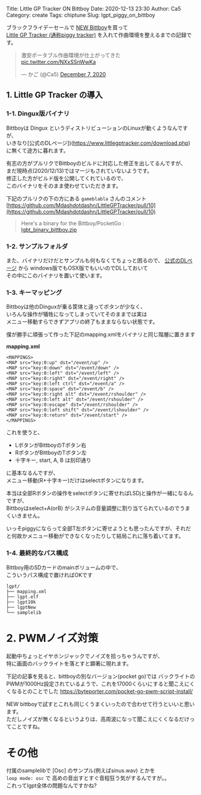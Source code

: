 Title: Little GP Tracker ON Bittboy
Date: 2020-12-13 23:30
Author: Ca5
Category: create
Tags: chiptune
Slug: lgpt_piggy_on_bittboy

ブラックフライデーセールで [NEW Bittboy](https://retromimi.com/collections/deals/products/new-bittboy)を買って  
[Little GP Tracker (通称piggy tracker)](https://www.littlegptracker.com/index.php) を入れて作曲環境を整えるまでの記録です。

<blockquote class="twitter-tweet"><p lang="ja" dir="ltr">激安ポータブル作曲環境が仕上がってきた <a href="https://t.co/NXxSSnWwKa">pic.twitter.com/NXxSSnWwKa</a></p>&mdash; かご (@Ca5) <a href="https://twitter.com/Ca5/status/1335965195378647040?ref_src=twsrc%5Etfw">December 7, 2020</a></blockquote> <script async src="https://platform.twitter.com/widgets.js" charset="utf-8"></script>

## 1. Little GP Tracker の導入

### 1-1. Dingux版バイナリ
Bittboyは Dingux というディストリビューションのLinuxが動くようなんですが、  
いきなり[公式のDLページ])(https://www.littlegptracker.com/download.php)に無くて途方に暮れます。

有志の方がプルリクでBittboyのビルドに対応した修正を出してるんですが、    
まだ現時点(2020/12/13)ではマージもされていないようです。  
修正した方がビルド版を公開してくれているので、  
このバイナリをそのまま使わせていただきます。  

下記のプルリクの下の方にある `gameblabla` さんのコメント  
[https://github.com/Mdashdotdashn/LittleGPTracker/pull/10](https://github.com/Mdashdotdashn/LittleGPTracker/pull/10)

> Here's a binary for the Bittboy/PocketGo :  
> [lgbt_binary_bittboy.zip](https://github.com/Mdashdotdashn/LittleGPTracker/files/3428804/lgbt_binary_bittboy.zip)


### 1-2. サンプルフォルダ
また、バイナリだけだとサンプルも何もなくてちょっと困るので、
[公式のDLページ](https://www.littlegptracker.com/download.php) から windows版でもOSX版でもいいのでDLしておいて  
その中にこのバイナリを置いて使います。

### 1-3. キーマッピング
Bittboyは他のDinguxが乗る筐体と違ってボタンが少なく、  
いろんな操作が犠牲になってしまっていてそのままでは実は  
メニュー移動すらできずアプリの終了もままならない状態です。

僕が勝手に頑張って作った下記のmapping.xmlをバイナリと同じ階層に置きます

**mapping.xml**
```
<MAPPINGS>
<MAP src="key:0:up" dst="/event/up" />
<MAP src="key:0:down" dst="/event/down" />
<MAP src="key:0:left" dst="/event/left" />
<MAP src="key:0:right" dst="/event/right" />
<MAP src="key:0:left ctrl" dst="/event/a" />
<MAP src="key:0:space" dst="/event/b" />
<MAP src="key:0:right alt" dst="/event/rshoulder" />
<MAP src="key:0:left alt" dst="/event/rshoulder" />
<MAP src="key:0:escape" dst="/event/rshoulder" />
<MAP src="key:0:left shift" dst="/event/lshoulder" />
<MAP src="key:0:return" dst="/event/start" />
</MAPPINGS>
```

これを使うと、

* LボタンがBittboyのTボタン右
* RボタンがBittboyのTボタン左
* 十字キー, start, A, B は刻印通り

に基本なるんですが、  
メニュー移動(R+十字キー)だけはselectボタンになります。

本当は全部Rボタンの操作をselectボタンに寄せればLSDjと操作が一緒になるんですが、  
Bittboyはselect+A(orB) がシステムの音量調整に割り当てられているのでうまくいきません。

いっそpiggyにならって全部T左ボタンに寄せようとも思ったんですが、それだと何故かメニュー移動ができなくなったりして結局これに落ち着いてます。


### 1-4. 最終的なパス構成
Bittboy用のSDカードのmainボリュームの中で、  
こういうパス構成で置ければOKです

```
lgpt/
├── mapping.xml
├── lgpt.elf
├── lgpt10k
├── lgptNew
└── samplelib
```


# 2. PWMノイズ対策
起動中ちょっとイヤホンジャックでノイズを拾っちゃうんですが、   
特に画面のバックライトを落とすと顕著に現れます。

下記の記事を見ると、bittboyの別なバージョン(pocket go)では バックライトのPWMが1000Hz設定されているようで、これを17000くらいにすると聞こえにくくなるとのことでした
https://byteporter.com/pocket-go-pwm-script-install/

NEW bittboyで試すとこれも同じくうまくいったので合わせて行うといいと思います。  
ただしノイズが無くなるというよりは、高周波になって聞こえにくくなるだけってことですね。

# その他
付属のsamplelibで [Osc] のサンプル(例えばsinus.wav) とかを  
`loop mode: osc` で 高めの音出すとすぐ音程狂う気がするんですが。。  
これってlgpt全体の問題なんですかね?
